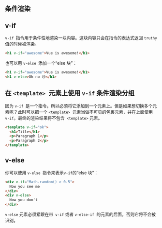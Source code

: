## 条件渲染

## v-if
`v-if `指令用于条件性地渲染一块内容。这块内容只会在指令的表达式返回 `truthy` 值的时候被渲染。
```html
<h1 v-if="awesome">Vue is awesome!</h1>
```
也可以用 `v-else `添加一个“else 块”：
```html
<h1 v-if="awesome">Vue is awesome!</h1>
<h1 v-else>Oh no 😢</h1>
```
## 在 `<template> `元素上使用 `v-if` 条件渲染分组
因为 `v-if `是一个指令，所以必须将它添加到一个元素上。但是如果想切换多个元素呢？此时可以把一个 `<template> `元素当做不可见的包裹元素，并在上面使用` v-if`。最终的渲染结果将不包含` <template>` 元素。

```html
<template v-if="ok">
  <h1>Title</h1>
  <p>Paragraph 1</p>
  <p>Paragraph 2</p>
</template>
```
## v-else
你可以使用 `v-else `指令来表示` v-if `的“else 块”：
```html
<div v-if="Math.random() > 0.5">
  Now you see me
</div>
<div v-else>
  Now you don't
</div>
```
`v-else` 元素必须紧跟在带` v-if` 或者 `v-else-if `的元素的后面，否则它将不会被识别。
